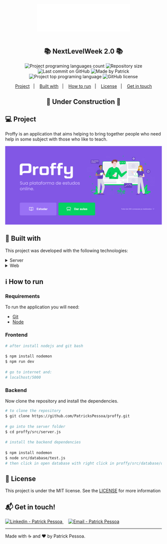 <div align="center">
    <img src="https://github.com/PatricksPessoa/Proffy/blob/master/public/images/logo.svg" width="300px"/>
</div>

<br />

<h2 align="center">
   📚 NextLevelWeek 2.0 📚
</h2>

<p align="center">
  <img alt="Project programing languages count" src="https://img.shields.io/github/languages/count/PatricksPessoa/proffy?color=6842C2">
   <img alt="Repository size" src="https://img.shields.io/github/repo-size/PatricksPessoa/proffy?color=6842C2">
  <img alt="Last commit on GitHub" src="https://img.shields.io/github/last-commit/PatricksPessoa/proffy?color=6842C2">
  <img alt="Made by Patrick" src="https://img.shields.io/badge/made%20by-PatricksPessoa-%20?color=6842C2">
  <img alt="Project top programing language" src="https://img.shields.io/github/languages/top/PatricksPessoa/proffy?color=6842C2">
  <img alt="GitHub license" src="https://img.shields.io/github/license/PatricksPessoa/proffy?color=6842C2">
</p> 

<p align="center">
  <a href="#computer-project">Project</a>&nbsp;&nbsp;&nbsp;|&nbsp;&nbsp;&nbsp;
  <a href="#rocket-built-with">Built with</a>&nbsp;&nbsp;&nbsp;|&nbsp;&nbsp;&nbsp;
  <a href="#information_source-how-to-run">How to run</a>&nbsp;&nbsp;&nbsp;|&nbsp;&nbsp;&nbsp;
  <a href="#memo-license">License</a>&nbsp;&nbsp;&nbsp;|&nbsp;&nbsp;&nbsp;
  <a href="#mailbox_with_mail-get-in-touch">Get in touch</a>
</p>


  <h2 align="center">🚧 Under Construction 🚧</h2>

## :computer: Project 

 Proffy is an application that aims helping to bring together people who need help in some subject with those who like to teach.

 <p align="center">
  <img src="https://github.com/PatricksPessoa/Proffy/blob/master/public/images/proffy.jpg" >
</p>

 ## :rocket: Built with

This project was developed with the following technologies:

<details>
  <summary>Server</summary>

-   [Node.js](https://nodejs.org/)
-   [Express](https://expressjs.com/)
-   [VS Code](https://code.visualstudio.com/)

</details>

<details>
  <summary>Web</summary>

-   [Typescript](https://www.typescriptlang.org/)
-   [VS Code](https://code.visualstudio.com/)

</details>

## :information_source: How to run

### Requirements

To run the application you will need:
* [Git](https://git-scm.com)
* [Node](https://nodejs.org/)

### Frontend
```bash
# after install nodejs and git bash

$ npm install nodemon
$ npm run dev

# go to internet and:
# localhost/5000
```


### Backend

Now clone the repository and install the dependencies.
```bash
# to clone the repository
$ git clone https://github.com/PatricksPessoa/proffy.git

# go into the server folder
$ cd proffy/src/server.js

# install the backend dependencies

$ npm install nodemon
$ node src/database/test.js
# then click in open database with right click in proffy/src/database/database.sqlite

```


## :memo: License

This project is under the MIT license. See the [LICENSE](https://github.com/PatricksPessoa/Proffy/blob/master/LICENSE) for more information

## :mailbox_with_mail: Get in touch!

<a href="https://www.linkedin.com/in/PatricksPessoa/" target="_blank" >
  <img alt="Linkedin - Patrick Pessoa" src="https://img.shields.io/badge/Linkedin--%23F8952D?style=social&logo=linkedin">
</a>&nbsp;&nbsp;&nbsp;
<a href="mailto:patrickspessoa@gmail.com" target="_blank" >
  <img alt="Email - Patrick Pessoa" src="https://img.shields.io/badge/Email--%23F8952D?style=social&logo=gmail">
</a> 

---

Made with :coffee: and ❤️ by Patrick Pessoa.
